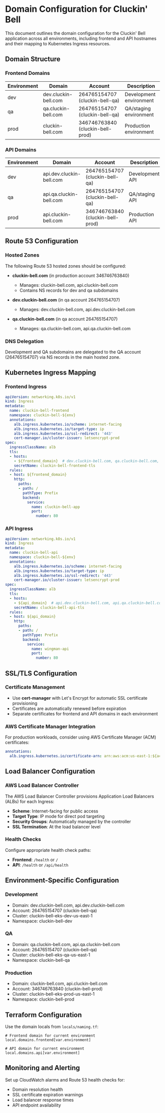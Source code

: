 # Domain Configuration for Cluckin' Bell

This document outlines the domain configuration for the Cluckin' Bell application across all environments, including frontend and API hostnames and their mapping to Kubernetes Ingress resources.

## Domain Structure

### Frontend Domains

| Environment | Domain | Account | Description |
|-------------|--------|---------|-------------|
| dev | dev.cluckin-bell.com | 264765154707 (cluckin-bell-qa) | Development environment |
| qa | qa.cluckin-bell.com | 264765154707 (cluckin-bell-qa) | QA/staging environment |
| prod | cluckin-bell.com | 346746763840 (cluckin-bell-prod) | Production environment |

### API Domains

| Environment | Domain | Account | Description |
|-------------|--------|---------|-------------|
| dev | api.dev.cluckin-bell.com | 264765154707 (cluckin-bell-qa) | Development API |
| qa | api.qa.cluckin-bell.com | 264765154707 (cluckin-bell-qa) | QA/staging API |
| prod | api.cluckin-bell.com | 346746763840 (cluckin-bell-prod) | Production API |

## Route 53 Configuration

### Hosted Zones

The following Route 53 hosted zones should be configured:

- **cluckin-bell.com** (in production account 346746763840)
  - Manages: cluckin-bell.com, api.cluckin-bell.com
  - Contains NS records for dev and qa subdomains

- **dev.cluckin-bell.com** (in qa account 264765154707)
  - Manages: dev.cluckin-bell.com, api.dev.cluckin-bell.com

- **qa.cluckin-bell.com** (in qa account 264765154707)  
  - Manages: qa.cluckin-bell.com, api.qa.cluckin-bell.com

### DNS Delegation

Development and QA subdomains are delegated to the QA account (264765154707) via NS records in the main hosted zone.

## Kubernetes Ingress Mapping

### Frontend Ingress

```yaml
apiVersion: networking.k8s.io/v1
kind: Ingress
metadata:
  name: cluckin-bell-frontend
  namespace: cluckin-bell-${env}
  annotations:
    alb.ingress.kubernetes.io/scheme: internet-facing
    alb.ingress.kubernetes.io/target-type: ip
    alb.ingress.kubernetes.io/ssl-redirect: '443'
    cert-manager.io/cluster-issuer: letsencrypt-prod
spec:
  ingressClassName: alb
  tls:
  - hosts:
    - ${frontend_domain}  # dev.cluckin-bell.com, qa.cluckin-bell.com, or cluckin-bell.com
    secretName: cluckin-bell-frontend-tls
  rules:
  - host: ${frontend_domain}
    http:
      paths:
      - path: /
        pathType: Prefix
        backend:
          service:
            name: cluckin-bell-app
            port:
              number: 80
```

### API Ingress

```yaml
apiVersion: networking.k8s.io/v1
kind: Ingress
metadata:
  name: cluckin-bell-api
  namespace: cluckin-bell-${env}
  annotations:
    alb.ingress.kubernetes.io/scheme: internet-facing
    alb.ingress.kubernetes.io/target-type: ip
    alb.ingress.kubernetes.io/ssl-redirect: '443'
    cert-manager.io/cluster-issuer: letsencrypt-prod
spec:
  ingressClassName: alb
  tls:
  - hosts:
    - ${api_domain}  # api.dev.cluckin-bell.com, api.qa.cluckin-bell.com, or api.cluckin-bell.com
    secretName: cluckin-bell-api-tls
  rules:
  - host: ${api_domain}
    http:
      paths:
      - path: /
        pathType: Prefix
        backend:
          service:
            name: wingman-api
            port:
              number: 80
```

## SSL/TLS Configuration

### Certificate Management

- Use **cert-manager** with Let's Encrypt for automatic SSL certificate provisioning
- Certificates are automatically renewed before expiration
- Separate certificates for frontend and API domains in each environment

### AWS Certificate Manager Integration

For production workloads, consider using AWS Certificate Manager (ACM) certificates:

```yaml
annotations:
  alb.ingress.kubernetes.io/certificate-arn: arn:aws:acm:us-east-1:${account_id}:certificate/${cert_id}
```

## Load Balancer Configuration

### AWS Load Balancer Controller

The AWS Load Balancer Controller provisions Application Load Balancers (ALBs) for each Ingress:

- **Scheme**: Internet-facing for public access
- **Target Type**: IP mode for direct pod targeting
- **Security Groups**: Automatically managed by the controller
- **SSL Termination**: At the load balancer level

### Health Checks

Configure appropriate health check paths:

- **Frontend**: `/health` or `/`
- **API**: `/health` or `/api/health`

## Environment-Specific Configuration

### Development
- Domain: dev.cluckin-bell.com, api.dev.cluckin-bell.com
- Account: 264765154707 (cluckin-bell-qa)
- Cluster: cluckin-bell-eks-dev-us-east-1
- Namespace: cluckin-bell-dev

### QA
- Domain: qa.cluckin-bell.com, api.qa.cluckin-bell.com  
- Account: 264765154707 (cluckin-bell-qa)
- Cluster: cluckin-bell-eks-qa-us-east-1
- Namespace: cluckin-bell-qa

### Production
- Domain: cluckin-bell.com, api.cluckin-bell.com
- Account: 346746763840 (cluckin-bell-prod)
- Cluster: cluckin-bell-eks-prod-us-east-1
- Namespace: cluckin-bell-prod

## Terraform Configuration

Use the domain locals from `locals/naming.tf`:

```hcl
# Frontend domain for current environment
local.domains.frontend[var.environment]

# API domain for current environment  
local.domains.api[var.environment]
```

## Monitoring and Alerting

Set up CloudWatch alarms and Route 53 health checks for:

- Domain resolution health
- SSL certificate expiration warnings
- Load balancer response times
- API endpoint availability